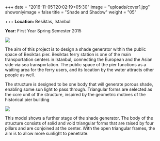 +++
date = "2016-11-05T20:02:19+05:30"
image = "uploads/cover1.jpg"
showonlyimage = false
title = "Shade and Shadow"
weight = "05"

+++
**Location:** Besiktas, Istanbul

**Year:** First Year Spring Semester 2015

<!--more-->

![](/portfolio/uploads/4aa.jpg)

The aim of this project is to design a shade generator within the public space of Besiktas pier. Besiktas ferry station is one of the main transportation centers in Istanbul, connecting the European and the Asian side via sea transportation. The public space of the pier functions as a waiting area for the ferry users, and its location by the water attracts other people as well.

The structure is designed to be one body that will generate porous shade, enabling some sun light to pass through. Triangular forms are selected as the core unit of the structure, inspired by the geometric motives of the historical pier building

![](/portfolio/uploads/cover1.jpg)

This model shows a further stage of the shade generator. The body of the structure consists of solid and void triangular forms that are raised by four pillars and are conjoined at the center. With the open triangular frames, the aim is to allow more sunlight to penetrate.